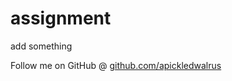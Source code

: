 # assignment
add something

Follow me on GitHub @ [github.com/apickledwalrus](https://github.com/apickledwalrus)
